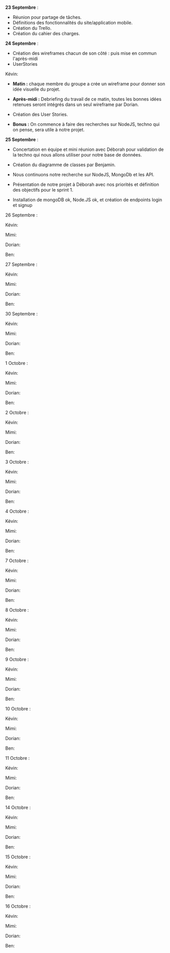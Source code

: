 **23 Septembre** : 

- Réunion pour partage de tâches.
- Définitions des fonctionnalités du site/application mobile.
- Création du Trello.
- Création du cahier des charges.


**24 Septembre** : 

- Création des wireframes chacun de son côté : puis mise en commun l'après-midi
- UserStories

Kévin:

- **Matin :** chaque membre du groupe a crée un wireframe pour donner son idée visuelle du projet. 

- **Après-midi :** Debriefing du travail de ce matin, toutes les bonnes idées retenues seront intégrés dans un seul wireframe par Dorian.

- Création des User Stories.

- **Bonus :** On commence à faire des recherches sur NodeJS, techno qui on pense, sera utile à notre projet.


**25 Septembre** : 

- Concertation en équipe et mini réunion avec Déborah pour validation de la techno qui nous allons utiliser pour notre base de données.

- Création du diagramme de classes par Benjamin.

- Nous continuons notre recherche sur NodeJS, MongoDb et les API.

- Présentation de notre projet à Déborah avec nos priorités et définition des objectifs pour le sprint 1.

- Installation de mongoDB ok, Node.JS ok, et création de endpoints login et signup

26 Septembre : 

Kévin:

Mimi: 

Dorian:

Ben:

27 Septembre : 

Kévin:

Mimi: 

Dorian:

Ben:

30 Septembre : 

Kévin:

Mimi: 

Dorian:

Ben:

1 Octobre : 

Kévin:

Mimi: 

Dorian:

Ben:

2 Octobre : 

Kévin:

Mimi: 

Dorian:

Ben:

3 Octobre : 

Kévin:

Mimi: 

Dorian:

Ben:

4 Octobre : 

Kévin:

Mimi: 

Dorian:

Ben:

7 Octobre : 

Kévin:

Mimi: 

Dorian:

Ben:

8 Octobre : 

Kévin:

Mimi: 

Dorian:

Ben:

9 Octobre : 

Kévin:

Mimi: 

Dorian:

Ben:

10 Octobre : 

Kévin:

Mimi: 

Dorian:

Ben:

11 Octobre : 

Kévin:

Mimi: 

Dorian:

Ben:

14 Octobre : 

Kévin:

Mimi: 

Dorian:

Ben:

15 Octobre : 

Kévin:

Mimi: 

Dorian:

Ben:

16 Octobre : 

Kévin:

Mimi: 

Dorian:

Ben: